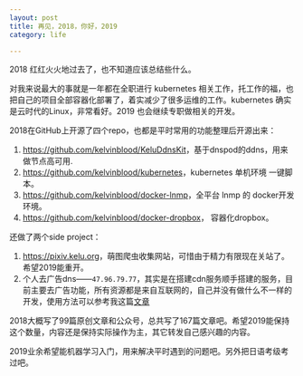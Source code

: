 ```yaml
---
layout: post
title: 再见，2018，你好，2019
category: life

---
```


2018 红红火火地过去了，也不知道应该总结些什么。

对我来说最大的事就是一年都在全职进行 kubernetes 相关工作，托工作的福，也把自己的项目全部容器化部署了，着实减少了很多运维的工作。kubernetes 确实是云时代的Linux，非常看好。2019 也会继续专职做相关的开发。 

2018在GitHub上开源了四个repo，也都是平时常用的功能整理后开源出来：

1. <https://github.com/kelvinblood/KeluDdnsKit>，基于dnspod的ddns，用来做节点高可用.
2. <https://github.com/kelvinblood/kubernetes>，kubernetes 单机环境 一键脚本。
3. <https://github.com/kelvinblood/docker-lnmp>，全平台 lnmp 的 docker开发环境。
4. <https://github.com/kelvinblood/docker-dropbox>， 容器化dropbox。

还做了两个side project：

1. <https://pixiv.kelu.org>，萌图爬虫收集网站，可惜由于精力有限现在关站了。希望2019能重开。
2. 个人去广告dns——`47.96.79.77`，其实是在搭建cdn服务顺手搭建的服务，目前主要去广告功能，所有资源都是来自互联网的，自己并没有做什么不一样的开发，使用方法可以参考我这篇[文章](/software/2018/12/28/my-dns-service.html)

2018大概写了99篇原创文章和公众号，总共写了167篇文章吧。希望2019能保持这个数量，内容还是保持实际操作为主，其它转发自己感兴趣的内容。

2019业余希望能机器学习入门，用来解决平时遇到的问题吧。另外把日语考级考过吧。